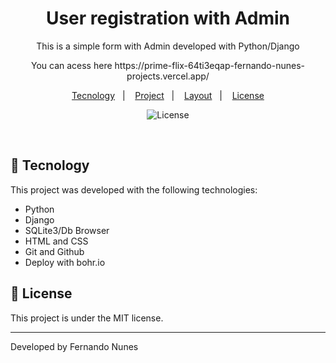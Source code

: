 <h1 align="center"> User registration with Admin </h1>

<p align="center">
    This is a simple form with Admin developed with Python/Django
</p>

<p align="center">
You can acess here https://prime-flix-64ti3eqap-fernando-nunes-projects.vercel.app/
</p>

<p align="center">
  <a href="#-tecnology">Tecnology</a>&nbsp;&nbsp;&nbsp;|&nbsp;&nbsp;&nbsp;
  <a href="#-project">Project</a>&nbsp;&nbsp;&nbsp;|&nbsp;&nbsp;&nbsp;
  <a href="#-layout">Layout</a>&nbsp;&nbsp;&nbsp;|&nbsp;&nbsp;&nbsp;
  <a href="#memo-license">License</a>
</p>

<p align="center">
  <img alt="License" src="https://img.shields.io/static/v1?label=license&message=MIT&color=49AA26&labelColor=000000">
</p>

<br>

## 🚀 Tecnology

This project was developed with the following technologies:

- Python
- Django
- SQLite3/Db Browser
- HTML and CSS
- Git and Github
- Deploy with bohr.io

## :memo: License

This project is under the MIT license.

---

Developed by Fernando Nunes
